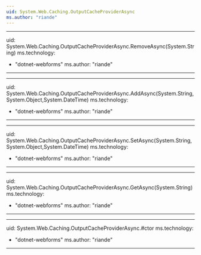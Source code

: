 ```yaml
---
uid: System.Web.Caching.OutputCacheProviderAsync
ms.author: "riande"
---
```


---
uid: System.Web.Caching.OutputCacheProviderAsync.RemoveAsync(System.String)
ms.technology: 
  - "dotnet-webforms"
ms.author: "riande"
---

---
uid: System.Web.Caching.OutputCacheProviderAsync.AddAsync(System.String,System.Object,System.DateTime)
ms.technology: 
  - "dotnet-webforms"
ms.author: "riande"
---

---
uid: System.Web.Caching.OutputCacheProviderAsync.SetAsync(System.String,System.Object,System.DateTime)
ms.technology: 
  - "dotnet-webforms"
ms.author: "riande"
---

---
uid: System.Web.Caching.OutputCacheProviderAsync.GetAsync(System.String)
ms.technology: 
  - "dotnet-webforms"
ms.author: "riande"
---

---
uid: System.Web.Caching.OutputCacheProviderAsync.#ctor
ms.technology: 
  - "dotnet-webforms"
ms.author: "riande"
---
